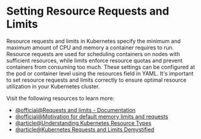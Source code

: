 # Setting Resource Requests and Limits

Resource requests and limits in Kubernetes specify the minimum and maximum amount of CPU and memory a container requires to run. Resource requests are used for scheduling containers on nodes with sufficient resources, while limits enforce resource quotas and prevent containers from consuming too much. These settings can be configured at the pod or container level using the resources field in YAML. It's important to set resource requests and limits correctly to ensure optimal resource utilization in your Kubernetes cluster.

Visit the following resources to learn more:

- [@official@Requests and limits - Documentation](https://kubernetes.io/docs/concepts/configuration/manage-resources-containers/#requests-and-limits)
- [@official@Motivation for default memory limits and requests](https://kubernetes.io/docs/tasks/administer-cluster/manage-resources/memory-default-namespace/#motivation-for-default-memory-limits-and-requests)
- [@article@Understanding Kubernetes Resource Types](https://thenewstack.io/understanding-kubernetes-resource-types/)
- [@article@Kubernetes Requests and Limits Demystified ](https://thenewstack.io/kubernetes-requests-and-limits-demystified/)